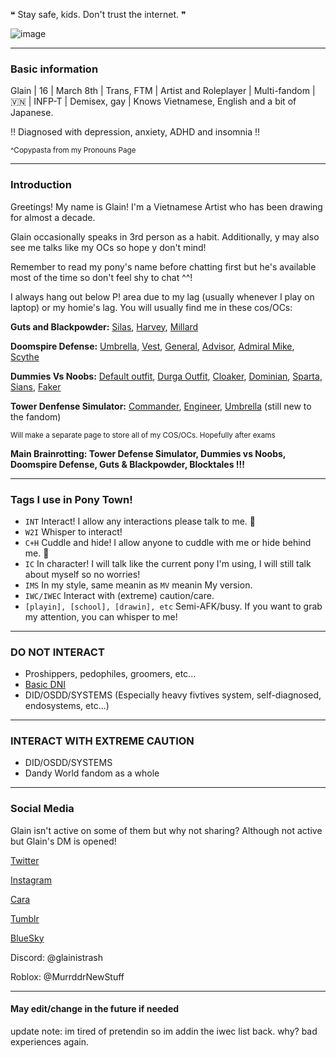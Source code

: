 ❝ Stay safe, kids. Don't trust the internet. ❞

![image](https://file.garden/ZogMxQjYh2LIAH4W/20241204_152429.jpg)

------------------------------------

### Basic information

Glain | 16 | March 8th | Trans, FTM | Artist and Roleplayer | Multi-fandom | 🇻🇳 | INFP-T | Demisex, gay | Knows Vietnamese, English and a bit of Japanese.

!! Diagnosed with depression, anxiety, ADHD and insomnia !!

<sup>^Copypasta from my Pronouns Page</sup>

------------------------------------

### Introduction
 
Greetings! My name is Glain! I'm a Vietnamese Artist who has been drawing for almost a decade.

Glain occasionally speaks in 3rd person as a habit. Additionally, y may also see me talks like my OCs so hope y don't mind!

Remember to read my pony's name before chatting first but he's available most of the time so don't feel shy to chat ^^!

I always hang out below P! area due to my lag (usually whenever I play on laptop) or my homie's lag. You will usually find me in these cos/OCs:

**Guts and Blackpowder:**
[Silas](https://file.garden/ZogMxQjYh2LIAH4W/pony-town-%23024%EF%B8%B6-%20RMK_Silas-G%26B%20OC%20_%20INT-stand-shadow-name-bg-padded-16x.png), [Harvey](https://file.garden/ZogMxQjYh2LIAH4W/pony-town-%23025%EF%B8%B6-%20RMK_Harvey-G%26B%20OC%20_%20INT-stand-shadow-name-bg-padded-16x.png), [Millard](https://file.garden/ZogMxQjYh2LIAH4W/pony-town-%23047%EF%B8%B6-%20Millard-G%26B%20OC%20_%20INT-stand-shadow-name-bg-padded-toy346-16x.png)

**Doomspire Defense:**
[Umbrella](https://file.garden/ZogMxQjYh2LIAH4W/pony-town-%23069%EF%B8%B6-%20RMK_Umbrella-DD%20OC%3BINT-stand-shadow-name-bg-padded-16x.png), [Vest](https://file.garden/ZogMxQjYh2LIAH4W/pony-town-%23073%EF%B8%B6-%20RMK_Vest-DD%20OC%20_%20INT-stand-shadow-name-bg-padded-16x.png), [General](https://file.garden/ZogMxQjYh2LIAH4W/pony-town-%23071%EF%B8%B6-%20_BRING%20OUT%20THE%20NAPALM!_-stand-shadow-name-bg-padded-16x.png), [Advisor](https://file.garden/ZogMxQjYh2LIAH4W/pony-town-%23119%EF%B8%B6-%20Advisor-IMS-DD%20_%20INT-stand-shadow-name-bg-padded-16x.png), [Admiral Mike](https://file.garden/ZogMxQjYh2LIAH4W/pony-town-%23078%EF%B8%B6-%20RMK_GAY!!!-DD%20_%20INT-stand-shadow-name-bg-padded-16x.png), [Scythe](https://file.garden/ZogMxQjYh2LIAH4W/pony-town-%23091%EF%B8%B6-%20RMK_Scythe-DD%20OC%20_%20INT-stand-shadow-name-bg-padded-16x.png)

**Dummies Vs Noobs:**
[Default outfit](https://file.garden/ZogMxQjYh2LIAH4W/pony-town-%23115-%20Jing%20%E9%9D%99_quiet%20_ic-DvN%20cos-stand-shadow-name-bg-padded-16x.png), [Durga Outfit](https://file.garden/ZogMxQjYh2LIAH4W/pony-town-%23118%20--%20----%20----%20_DvN%20Cos%3BINT-stand-shadow-name-bg-padded-16x.png), [Cloaker](https://file.garden/ZogMxQjYh2LIAH4W/pony-town-%23095%EF%B8%B6-%20dropkicks%20y%20_%20INT_C%2BH-stand-shadow-name-bg-padded-16x.png), [Dominian](https://file.garden/ZogMxQjYh2LIAH4W/pony-town-%23096%EF%B8%B6-%20Dominian-DvN%20_%20INT_C%2BH-stand-shadow-name-bg-padded-16x.png), [Sparta](https://file.garden/ZogMxQjYh2LIAH4W/pony-town-%23117%EF%B8%B6-%20Sparta-DvN%20_%20INT_C%2BH-stand-shadow-name-bg-padded-16x.png), [Sians](https://file.garden/ZogMxQjYh2LIAH4W/pony-town-%23067%EF%B8%B6-%20Sians-DvN%20OC%20_%20INT-stand-shadow-name-bg-padded-16x.png), [Faker](https://file.garden/ZogMxQjYh2LIAH4W/pony-town-%23062%EF%B8%B6-%20Faker-DvN%20OC-INT_C%2BH-stand-shadow-name-bg-padded-16x.png)

**Tower Denfense Simulator:**
[Commander](https://file.garden/ZogMxQjYh2LIAH4W/pony-town-%23123%EF%B8%B6-%20overworked%20mf%20_%20INT-stand-shadow-name-bg-padded-16x.png), [Engineer](https://file.garden/ZogMxQjYh2LIAH4W/pony-town-%23130%EF%B8%B6-%20Engineer-TDS%20_%20INT-stand-shadow-name-bg-padded-16x.png), [Umbrella](https://file.garden/ZogMxQjYh2LIAH4W/pony-town-%23131%EF%B8%B6-%20Umbrella-TDS%20OC%20_%20INT-stand-shadow-name-bg-padded-16x.png) (still new to the fandom)

<sup>Will make a separate page to store all of my COS/OCs. Hopefully after exams</sup>

**Main Brainrotting: Tower Defense Simulator, Dummies vs Noobs, Doomspire Defense, Guts & Blackpowder, Blocktales !!!**

------------------------------------

### Tags I use in Pony Town!
- `INT` Interact! I allow any interactions please talk to me. 🫶
- `W2I` Whisper to interact!
- `C+H` Cuddle and hide! I allow anyone to cuddle with me or hide behind me. 💝
- `IC` In character! I will talk like the current pony I'm using, I will still talk about myself so no worries!
- `IMS` In my style, same meanin as `MV` meanin My version.
- `IWC/IWEC` Interact with (extreme) caution/care.
- `[playin], [school], [drawin], etc` Semi-AFK/busy. If you want to grab my attention, you can whisper to me!

-------------------------------------

### DO NOT INTERACT

- Proshippers, pedophiles, groomers, etc...
- [Basic DNI](https://dni-criteria.carrd.co/)
- DID/OSDD/SYSTEMS (Especially heavy fivtives system, self-diagnosed, endosystems, etc...)

-------------------------------------

### INTERACT WITH EXTREME CAUTION

- DID/OSDD/SYSTEMS
- Dandy World fandom as a whole

-------------------------------------

### Social Media

Glain isn't active on some of them but why not sharing? Although not active but Glain's DM is opened!

[Twitter](https://x.com/GlainTrashArt?t=2wvxaqWSQEZZhJlK7dDi0g&s=09) 

[Instagram](https://www.instagram.com/glaintrashart?igsh=bHR4NGwxcWc1cG5q) 

[Cara](https://cara.app/glaintrashart) 

[Tumblr](https://www.tumblr.com/glaintrashart?source=share) 

[BlueSky](https://bsky.app/profile/glaintrashart.bsky.social) 

Discord: @glainistrash

Roblox: @MurrddrNewStuff

-------------------------------------

#### May edit/change in the future if needed

update note: im tired of pretendin so im addin the iwec list back. why? bad experiences again.
